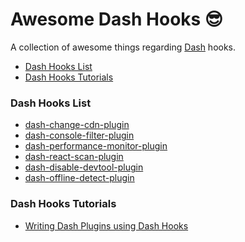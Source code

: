 # Awesome Dash Hooks 😎

A collection of awesome things regarding [Dash](https://github.com/plotly/dash) hooks.

- [Dash Hooks List](#dash-hooks-list)
- [Dash Hooks Tutorials](#dash-hooks-tutorials)

<div id="dash-hooks-list" />
  
### Dash Hooks List
- [dash-change-cdn-plugin](https://github.com/CNFeffery/dash-change-cdn-plugin)
- [dash-console-filter-plugin](https://github.com/CNFeffery/dash-console-filter-plugin)
- [dash-performance-monitor-plugin](https://github.com/CNFeffery/dash-performance-monitor-plugin)
- [dash-react-scan-plugin](https://github.com/CNFeffery/dash-react-scan-plugin)
- [dash-disable-devtool-plugin](https://github.com/CNFeffery/dash-disable-devtool-plugin)
- [dash-offline-detect-plugin](https://github.com/CNFeffery/dash-offline-detect-plugin)

<div id="dash-hooks-tutorials" />

### Dash Hooks Tutorials

- [Writing Dash Plugins using Dash Hooks](https://dash.plotly.com/dash-plugins-using-hooks)
